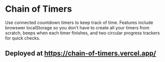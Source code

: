 # Chain of Timers
Use connected countdown timers to keep track of time. Features include browswer localStorage so you don't have to create all your timers from scratch, beeps when each timer finishes, and two circular progress trackers for quick checks.

## Deployed at https://chain-of-timers.vercel.app/
